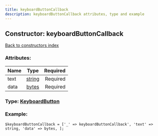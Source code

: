 ```yaml
---
title: keyboardButtonCallback
description: keyboardButtonCallback attributes, type and example
---
```

## Constructor: keyboardButtonCallback  
[Back to constructors index](index.md)



### Attributes:

| Name     |    Type       | Required |
|----------|:-------------:|---------:|
|text|[string](../types/string.md) | Required|
|data|[bytes](../types/bytes.md) | Required|



### Type: [KeyboardButton](../types/KeyboardButton.md)


### Example:

```
$keyboardButtonCallback = ['_' => keyboardButtonCallback', 'text' => string, 'data' => bytes, ];
```